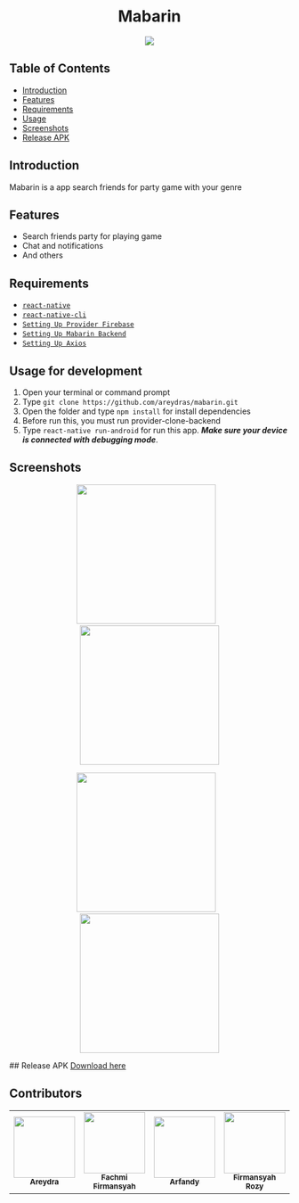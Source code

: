 <h1 align='center'>Mabarin</h1>
<p align="center">
  <img src="https://imgur.com/rOMOzPT.png"/>
</p>

## Table of Contents

- [Introduction](#introduction)
- [Features](#features)
- [Requirements](#requirements)
- [Usage](#usage-for-development)
- [Screenshots](#screenshots)
- [Release APK](#release-apk)

## Introduction
Mabarin is a app search friends for party game with your genre

## Features
* Search friends party for playing game
* Chat and notifications
* And others

## Requirements
* [`react-native`](https://facebook.github.io/react-native/docs/getting-started)
* [`react-native-cli`](https://facebook.github.io/react-native/docs/getting-started)
* [`Setting Up Provider Firebase`](https://console.firebase.google.com)
* [`Setting Up Mabarin Backend`](https://github.com/rozy97/mabarin-backend)
* [`Setting Up Axios`](https://github.com/axios/axios)

## Usage for development
1. Open your terminal or command prompt
2. Type `git clone https://github.com/areydras/mabarin.git`
3. Open the folder and type `npm install` for install dependencies
4. Before run this, you must run provider-clone-backend
5. Type `react-native run-android` for run this app. ***Make sure your device is connected with debugging mode***.

## Screenshots
  <p align="center">
    <span>
      <img src="https://imgur.com/7DlfIbj.gif" width="250px" />
      &nbsp;&nbsp;
      <img src="https://imgur.com/rikf680.gif" width="250px" />
    </span>
  </p>
<p align="center">
    <span>
      <img src="https://i.imgur.com/qOQo8L1.gif" width="250px" />
      &nbsp;&nbsp;
      <img src="https://imgur.com/fcSDoKH.gif" width="250px" />
    </span>
  </p>
## Release APK
<a href="https://bit.ly/32Ctw3Q">
  Download here
</a>

## Contributors

<table border="0">
  <tr>
    <td align="center">
      <a href="https://github.com/areydras">
        <img width="110" src="https://avatars3.githubusercontent.com/u/10308406?s=460&v=4"><br/>
          <sub><b>Areydra</b></sub>
      </a>
    </td>
    <td align="center">
      <a href="https://github.com/firmansyahfachmi">
        <img width="110" src="https://avatars1.githubusercontent.com/u/52324743?s=460&v=4"><br/>
          <sub><b>Fachmi Firmansyah</b></sub>
      </a>
    </td>
    <td align="center">
      <a href="https://github.com/Oreki13">
        <img width="110" src="https://avatars2.githubusercontent.com/u/52338405?s=460&v=4"><br/>
          <sub><b>Arfandy</b></sub>
      </a>
    </td>
    <td align="center">
      <a href="https://github.com/rozy97">
        <img width="110" src="https://avatars1.githubusercontent.com/rozy97"><br/>
          <sub><b>Firmansyah Rozy</b></sub>
      </a>
    </td>
  </tr>
</table>
